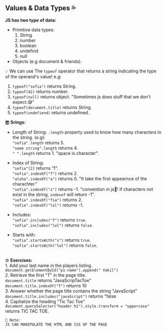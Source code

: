 ## Values & Data Types :sweat_drops:
**JS has two type of data:**
- Primitive data types:
    1. String
    2. number
    3. boolean
    4. undefind
    5. null  
- Objects (e.g document & friends).
  
💡 We can use The `typeof` operator that returns a string indicating the type of the operand's value! e.g:
 1. `typeof("sofia")` returns String.
 2. `typeof(42)` returns number.
 3. `typeof(null)` returns object. "Sometimes js does stuff that we don't expect.:sweat_smile:"
 4. `typeof(document.title)` returns String.
 5. `typeof(undefiend)` returns undefined.

:ab: **Srings:**
- Length of String:
`.length` property used to know how many characters in the string. 
(e.g):
<br/>`"sofia".length` returns 5.
<br/>`"some string".length` returns 4.
<br/>`" ".length` returns 1. "space is character".

- Index of String:
<br/>`"sofia"[2]` returns "f".
<br/>`"sofia".indexOf("f")` returns 2.
<br/>`"aloha".indexOf("a")` returns 0. "It take the first appearnce of the charachter."
<br/>`"sofia".indexOf("z")` returns -1. "convention in js🚩! if characters not exist in the string, `indexof` will return -1".
<br/>`"sofia".indexOf("fia")` returns 2.
<br/>`"sofia".indexOf("lol")` returns -1. 

- Includes:
<br/>`"sofia".includes("f")` returns `true`.
<br/>`"sofia".includes("lol")` returns `false`.

- Starts with:
<br/>`"sofia".startsWith("s")` returns `true`.
<br/>`"sofia".startsWith("lol")` returns `false`.


<br/>⚙️ **Exercises:** 
    <br/>1. Add your last name in the players listing.
    <br/>`document.getElementById("p1-name").append(" Vakil")` 
    <br/>2. Retrieve the first "T" in the page title.
    <br/>`document.title` returns "JavaScripTacToe"
    <br/>`document.title.indexOf("T")` returns 10
    <br/>3. Answer whether the page title contains the string "JavaScript"
    <br/>`document.title.includes("javaScript")` returns "false
    <br/>4. Capitalize the heading "Tic Tac Toe"
    <br/>`document.querySelector("header h1").style.transform = "uppercase"` returns TIC TAC TOE. <br/>

   
    🔮 Note: 
    JS CAN MANIPULATE THE HTML AND CSS OF THE PAGE


  

